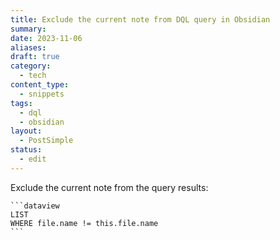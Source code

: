 ```yaml
---
title: Exclude the current note from DQL query in Obsidian
summary: 
date: 2023-11-06
aliases: 
draft: true
category:
  - tech
content_type:
  - snippets
tags:
  - dql
  - obsidian
layout:
  - PostSimple
status:
  - edit
---
```

<Callout title="When to use" text="When your current note matches your DQL query but you don't want to display it in the list." />

<Callout title="Tools" type="tools" text="Obsidian, Dataview plug-in" />

Exclude the current note from the query results:

````
```dataview
LIST
WHERE file.name != this.file.name
```
````
